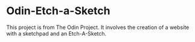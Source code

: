 # Odin-Etch-a-Sketch
This project is from The Odin Project. It involves the creation of a website with a sketchpad and an Etch-A-Sketch.